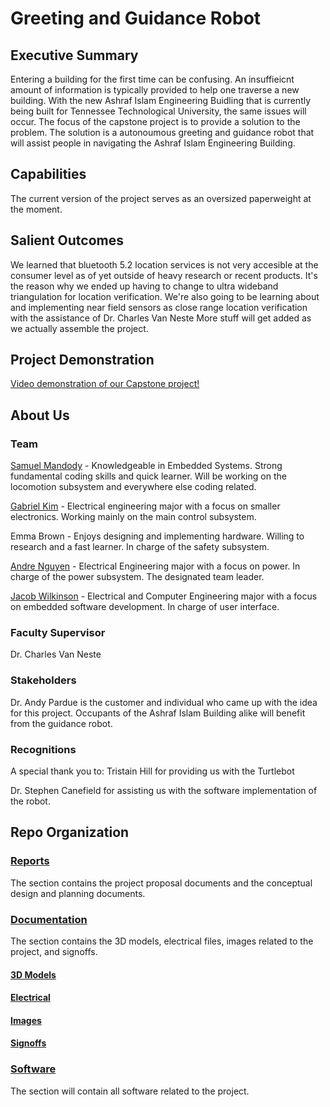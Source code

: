# Greeting and Guidance Robot


## Executive Summary

Entering a building for the first time can be confusing. An insuffieicnt amount of information is typically provided to help one traverse a new building. With the new Ashraf Islam Engineering Buidling that is currently being built for Tennessee Technological University, the same issues will occur. The focus of the capstone project is to provide a solution to the problem. The solution is a autonoumous greeting and guidance robot that will assist people in navigating the Ashraf Islam Engineering Building. 

## Capabilities

The current version of the project serves as an oversized paperweight at the moment. 

## Salient Outcomes

We learned that bluetooth 5.2 location services is not very accesible at the consumer level as of yet outside of heavy research or recent products. It's the reason why we ended up having to change to ultra wideband triangulation for location verification. We're also going to be learning about and implementing near field sensors as close range location verification with the assistance of Dr. Charles Van Neste More stuff will get added as we actually assemble the project.

## Project Demonstration

[Video demonstration of our Capstone project!](https://youtu.be/Icbw_ISEM2E)

## About Us

### Team
[Samuel Mandody](
https://www.youtube.com/watch?v=M5V_IXMewl4) - Knowledgeable in Embedded Systems. Strong fundamental coding skills and quick learner. Will be working on the locomotion subsystem and everywhere else coding related.

[Gabriel Kim](https://www.youtube.com/watch?v=dQw4w9WgXcQ) - Electrical engineering major with a focus on smaller electronics. Working mainly on the main control subsystem.

Emma Brown - Enjoys designing and implementing hardware. Willing to research and a fast learner. In charge of the safety subsystem.

[Andre Nguyen](https://www.youtube.com/watch?v=l60MnDJklnM) - Electrical Engineering major with a focus on power. In charge of the power subsystem. The designated team leader.

[Jacob Wilkinson](https://www.youtube.com/watch?v=GQHVQvePdtI) - Electrical and Computer Engineering major with a focus on embedded software development. In charge of user interface.

### Faculty Supervisor

Dr. Charles Van Neste

### Stakeholders

Dr. Andy Pardue is the customer and individual who came up with the idea for this project. Occupants of the Ashraf Islam Building alike will benefit from the guidance robot. 

### Recognitions 

A special thank you to:
Tristain Hill for providing us with the Turtlebot

Dr. Stephen Canefield for assisting us with the software implementation of the robot.

## Repo Organization

### [Reports](https://github.com/Hawk652/Capstone-Guidance-Robot/tree/main/Reports)
The section contains the project proposal documents and the conceptual design and planning documents.

### [Documentation](https://github.com/Hawk652/Capstone-Guidance-Robot/tree/main/Documentation)
The section contains the 3D models, electrical files, images related to the project, and signoffs.
#### [3D Models](https://github.com/Hawk652/Capstone-Guidance-Robot/tree/main/Documentation/3D%20Models)
#### [Electrical](https://github.com/Hawk652/Capstone-Guidance-Robot/tree/main/Documentation/Electrical)
#### [Images](https://github.com/Hawk652/Capstone-Guidance-Robot/tree/main/Documentation/Images)
#### [Signoffs](https://github.com/Hawk652/Capstone-Guidance-Robot/tree/main/Documentation/Signoffs)

### [Software](https://github.com/Hawk652/Capstone-Guidance-Robot/tree/main/Software)
The section will contain all software related to the project.
